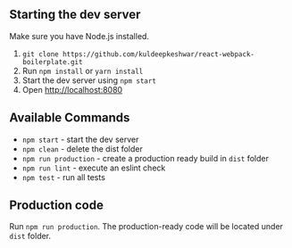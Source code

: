 
## Starting the dev server

Make sure you have Node.js installed.

1. `git clone https://github.com/kuldeepkeshwar/react-webpack-boilerplate.git`
2. Run `npm install` or `yarn install`
3. Start the dev server using `npm start`
3. Open [http://localhost:8080](http://localhost:8080)

## Available Commands

- `npm start` - start the dev server
- `npm clean` - delete the dist folder
- `npm run production` - create a production ready build in `dist` folder
- `npm run lint` - execute an eslint check
- `npm test` - run all tests


## Production code

Run `npm run production`. The production-ready code will be located under `dist` folder.

